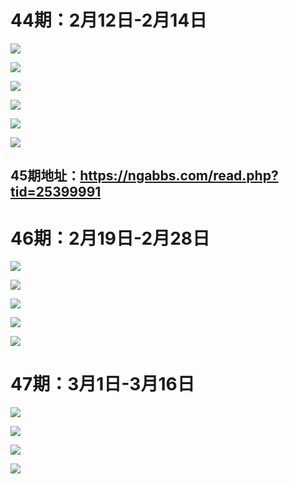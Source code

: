 # 44期：2月12日-2月14日

<img src="https://s4.ax1x.com/2021/03/19/6flFyV.jpg"></img>

<img src="https://s4.ax1x.com/2021/03/19/6fYJTf.jpg"></img>

<img src="https://s4.ax1x.com/2021/03/19/6fYvjA.jpg"></img>

<img src="https://s4.ax1x.com/2021/03/19/6ft334.jpg"></img>

<img src="https://s4.ax1x.com/2021/03/19/6ftw4O.jpg"></img>

<img src="https://s4.ax1x.com/2021/03/19/6ftrgH.jpg"></img>

## 45期地址：https://ngabbs.com/read.php?tid=25399991

# 46期：2月19日-2月28日

<img src="https://s4.ax1x.com/2021/03/19/6fUFyj.jpg"></img>

<img src="https://s4.ax1x.com/2021/03/19/6fU2h8.jpg"></img>

<img src="https://s4.ax1x.com/2021/03/19/6fU4Xj.jpg"></img>

<img src="https://s4.ax1x.com/2021/03/19/6fUvjJ.jpg"></img>

<img src="https://s4.ax1x.com/2021/03/19/6faCAx.jpg"></img>

# 47期：3月1日-3月16日

<img src="https://z3.ax1x.com/2021/03/27/cSSGQJ.jpg"></img>

<img src="https://z3.ax1x.com/2021/03/27/cSSrSe.jpg"></img>

<img src="https://z3.ax1x.com/2021/03/27/cSpqjH.jpg"></img>

<img src="https://z3.ax1x.com/2021/03/27/cSpSl4.jpg"></img>
